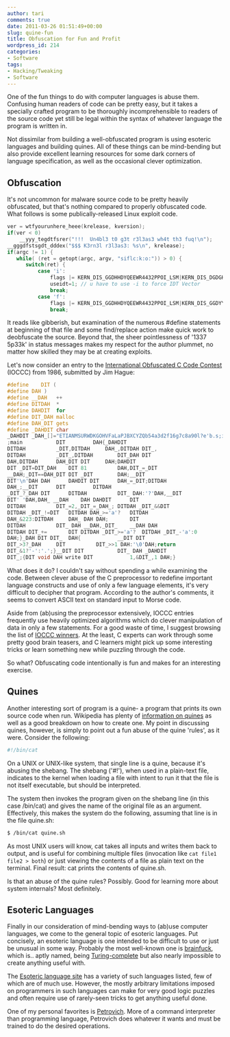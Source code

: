 ```yaml
---
author: tari
comments: true
date: 2011-03-26 01:51:49+00:00
slug: quine-fun
title: Obfuscation for Fun and Profit
wordpress_id: 214
categories:
- Software
tags:
- Hacking/Tweaking
- Software
---
```


One of the fun things to do with computer languages is abuse them. Confusing
human readers of code can be pretty easy, but it takes a specially crafted
program to be thoroughly incomprehensible to readers of the source code yet
still be legal within the syntax of whatever language the program is written in.

Not dissimilar from building a well-obfuscated program is using esoteric
languages and building quines. All of these things can be mind-bending but also
provide excellent learning resources for some dark corners of language
specification, as well as the occasional clever optimization.

## Obfuscation

It's not uncommon for malware source code to be pretty heavily obfuscated, but
that's nothing compared to properly obfuscated code. What follows is some
publically-released Linux exploit code.

```c
ver = wtfyourunhere_heee(krelease, kversion);
if(ver < 0)
    __yyy_tegdtfsrer("!!!  Un4bl3 t0 g3t r3l3as3 wh4t th3 fuq!\n");
__gggdfstsgdt_dddex("$$$ K3rn3l r3l3as3: %s\n", krelease);
if(argc != 1) {
   while( (ret = getopt(argc, argv, "siflc:k:o:")) > 0) {
      switch(ret) {
          case 'i':
              flags |= KERN_DIS_GGDHHDYQEEWR4432PPOI_LSM|KERN_DIS_DGDGHHYTTFSR34353_FOPS;
              useidt=1; // u have to use -i to force IDT Vector
              break;
          case 'f':
              flags |= KERN_DIS_GGDHHDYQEEWR4432PPOI_LSM|KERN_DIS_GGDYYTDFFACVFD_IDT;
              break;
```

It reads like gibberish, but examination of the numerous #define statements at
beginning of that file and some find/replace action make quick work to
deobfuscate the source. Beyond that, the sheer pointlessness of '1337 5p33k' in
status messages makes my respect for the author plummet, no matter how skilled
they may be at creating exploits.

Let's now consider an entry to the [International Obfuscated C Code
Contest](http://www.ioccc.org/) (IOCCC) from 1986, submitted by Jim Hague:

```c
#define    DIT (
#define DAH )
#define __DAH   ++
#define DITDAH  *
#define DAHDIT  for
#define DIT_DAH malloc
#define DAH_DIT gets
#define _DAHDIT char
_DAHDIT _DAH_[]="ETIANMSURWDKGOHVFaLaPJBXCYZQb54a3d2f16g7c8a90l?e'b.s;i,d:"
;main           DIT         DAH{_DAHDIT
DITDAH          _DIT,DITDAH     DAH_,DITDAH DIT_,
DITDAH          _DIT_,DITDAH        DIT_DAH DIT
DAH,DITDAH      DAH_DIT DIT     DAH;DAHDIT
DIT _DIT=DIT_DAH    DIT 81          DAH,DIT_=_DIT
__DAH;_DIT==DAH_DIT DIT _DIT        DAH;__DIT
DIT'\n'DAH DAH      DAHDIT DIT      DAH_=_DIT;DITDAH
DAH_;__DIT      DIT         DITDAH
_DIT_?_DAH DIT      DITDAH          DIT_ DAH:'?'DAH,__DIT
DIT' 'DAH,DAH_ __DAH    DAH DAHDIT      DIT
DITDAH          DIT_=2,_DIT_=_DAH_; DITDAH _DIT_&&DIT
DITDAH _DIT_!=DIT   DITDAH DAH_>='a'?   DITDAH
DAH_&223:DITDAH     DAH_ DAH DAH;       DIT
DITDAH          DIT_ DAH __DAH,_DIT_    __DAH DAH
DITDAH DIT_+=       DIT DITDAH _DIT_>='a'?  DITDAH _DIT_-'a':0
DAH;}_DAH DIT DIT_  DAH{            __DIT DIT
DIT_>3?_DAH     DIT          DIT_>>1 DAH:'\0'DAH;return
DIT_&1?'-':'.';}__DIT DIT           DIT_ DAH _DAHDIT
DIT_;{DIT void DAH write DIT            1,&DIT_,1 DAH;}
```

What does it do? I couldn't say without spending a while examining the code.
Between clever abuse of the C preprocessor to redefine important language
constructs and use of only a few language elements, it's very difficult to
decipher that program. According to the author's comments, it seems to convert
ASCII text on standard input to Morse code.

Aside from (ab)using the preprocessor extensively, IOCCC entries frequently use
heavily optimized algorithms which do clever manipulation of data in only a few
statements. For a good waste of time, I suggest browsing the list of [IOCCC
winners](http://ioccc.org/winners.html). At the least, C experts can work
through some pretty good brain teasers, and C learners might pick up some
interesting tricks or learn something new while puzzling through the code.

So what? Obfuscating code intentionally is fun and makes for an interesting
exercise.

## Quines

Another interesting sort of program is a quine- a program that prints its own
source code when run. Wikipedia has plenty of [information on
quines](http://en.wikipedia.org/wiki/Quine_%28computing%29) as well as a good
breakdown on how to create one. My point in discussing quines, however, is
simply to point out a fun abuse of the quine 'rules', as it were. Consider the
following:

```sh
#!/bin/cat
```

On a UNIX or UNIX-like system, that single line is a quine, because it's abusing
the shebang. The shebang ('#!'), when used in a plain-text file, indicates to
the kernel when loading a file with intent to run it that the file is not itself
executable, but should be interpreted.

The system then invokes the program given on the shebang line (in this case
/bin/cat) and gives the name of the original file as an argument. Effectively,
this makes the system do the following, assuming that line is in the file
quine.sh:

```sh
$ /bin/cat quine.sh
```

As most UNIX users will know, cat takes all inputs and writes them back to
output, and is useful for combining multiple files (invocation like `cat file1
file2 > both`) or just viewing the contents of a file as plain text on the
terminal. Final result: cat prints the contents of quine.sh.

Is that an abuse of the quine rules? Possibly. Good for learning more about
system internals? Most definitely.

## Esoteric Languages

Finally in our consideration of mind-bending ways to (ab)use computer languages,
we come to the general topic of esoteric languages. Put concisely, an esoteric
language is one intended to be difficult to use or just be unusual in some way.
Probably the most well-known one is
[brainfuck](http://en.wikipedia.org/wiki/Brainfuck), which is.. aptly named,
being [Turing-complete](http://en.wikipedia.org/wiki/Turing_completeness) but
also nearly impossible to create anything useful with.

The [Esoteric language site](http://esolangs.org/wiki/Main_Page) has a variety
of such languages listed, few of which are of much use. However, the mostly
arbitrary limitations imposed on programmers in such languages can make for very
good logic puzzles and often require use of rarely-seen tricks to get anything
useful done.

One of my personal favorites is
[Petrovich](http://www.dangermouse.net/esoteric/petrovich.html). More of a
command interpreter than programming language, Petrovich does whatever it wants
and must be trained to do the desired operations.
